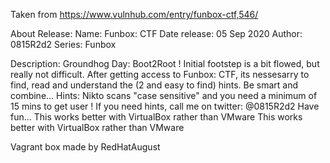 Taken from https://www.vulnhub.com/entry/funbox-ctf,546/ 

About Release:
    Name: Funbox: CTF
    Date release: 05 Sep 2020
    Author: 0815R2d2
    Series: Funbox

Description:
    Groundhog Day: Boot2Root !
    Initial footstep is a bit flowed, but really not difficult.
    After getting access to Funbox: CTF, its nessesarry to find, read and understand the (2 and easy to find) hints.
    Be smart and combine...
    Hints: Nikto scans "case sensitive" and you need a minimum of 15 mins to get user !
    If you need hints, call me on twitter: @0815R2d2
    Have fun...
    This works better with VirtualBox rather than VMware
    This works better with VirtualBox rather than VMware 

Vagrant box made by RedHatAugust
